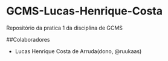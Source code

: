 # GCMS-Lucas-Henrique-Costa
Repositório da pratica 1 da disciplina de GCMS

##Colaboradores
* Lucas Henrique Costa de Arruda(dono, @ruukaas)
